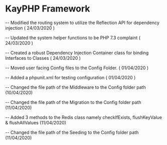 # KayPHP Framework

-- Modified the routing system to utilize the Reflection API for dependency injection ( 24/03/2020 )

-- Updated the system helper functions to be PHP 7.3 complaint  ( 24/03/2020 )

-- Created a robust Dependency Injection Container class for binding Interfaces to Classes ( 24/03/2020 )

-- Moved user facing Config files to the Config Folder. ( 01/04/2020 )

-- Added a phpunit.xml for testing configuration ( 01/04/2020 )

-- Changed the file path of the Middleware to the Config folder path (10/04/2020)

-- Changed the file path of the Migration to the Config folder path (11/04/2020)

-- Added 3 methods to the Redis class namely checkIfExists, flushKeyValue & flushAllValues (11/04/2020)

-- Changed the file path of the Seeding to the Config folder path (11/04/2020)